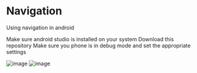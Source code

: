 # Navigation
 Using navigation in android

Make sure android studio is installed on your system
Download this repository
Make sure you phone is in debug mode and set the appropriate settings


![image](https://user-images.githubusercontent.com/39423180/124507412-ac10a580-ddc5-11eb-94bd-17f254a0b24d.png)
![image](https://user-images.githubusercontent.com/39423180/124507428-b59a0d80-ddc5-11eb-99ef-6a140cbfbf73.png)





